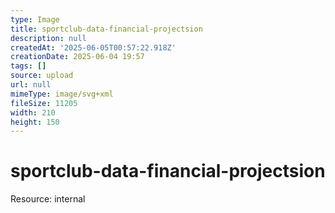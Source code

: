 ```yaml
---
type: Image
title: sportclub-data-financial-projectsion
description: null
createdAt: '2025-06-05T00:57:22.918Z'
creationDate: 2025-06-04 19:57
tags: []
source: upload
url: null
mimeType: image/svg+xml
fileSize: 11205
width: 210
height: 150
---
```


# sportclub-data-financial-projectsion


Resource: internal


